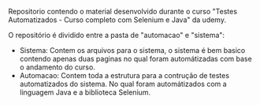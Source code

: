 Repositorio contendo o material desenvolvido durante o curso "Testes Automatizados - Curso completo com Selenium e Java" da udemy.

O repositório é dividido entre a pasta de "automacao" e "sistema":
 - Sistema: Contem os arquivos para o sistema, o sistema é bem basico contendo apenas duas paginas no qual foram automátizadas com base o andamento do curso.
 - Automacao: Contem toda a estrutura para a contrução de testes automatizados do sistema. No qual foram automátizados com a linguagem Java e a biblioteca Selenium. 
